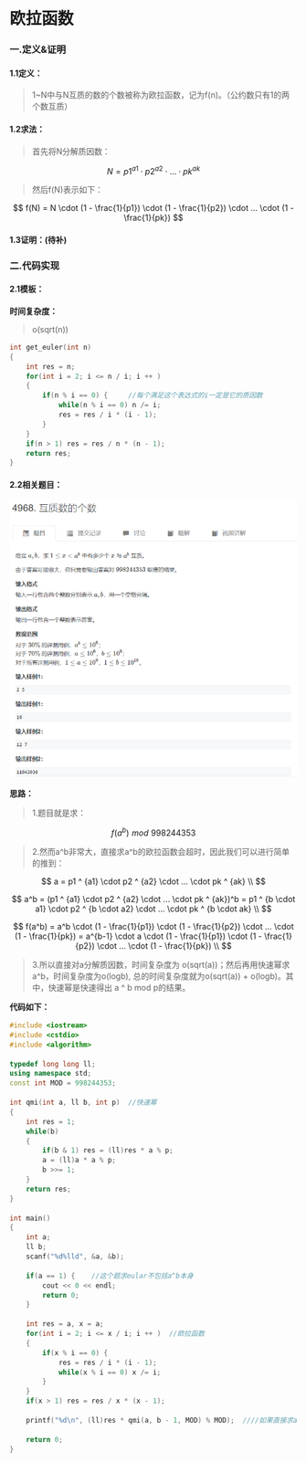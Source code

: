 # 欧拉函数

### 一.定义&证明

#### 1.1**定义：**

> 1~N中与N互质的数的个数被称为欧拉函数，记为f(n)。（公约数只有1的两个数互质）

#### **1.2求法：**

> 首先将N分解质因数：

$$
N = p1 ^ {a1} \cdot p2 ^ {a2} \cdot ... \cdot pk ^ {ak}
$$

> 然后f(N)表示如下：

$$
f(N) = N \cdot (1 - \frac{1}{p1}) \cdot (1 - \frac{1}{p2}) \cdot ... \cdot (1 - \frac{1}{pk})
$$

#### **1.3证明：**(待补)



### 二.代码实现

#### **2.1模板：**

**时间复杂度：** 

> o(sqrt(n))

```c++
int get_euler(int n)
{
    int res = n;
    for(int i = 2; i <= n / i; i ++ )
    {
        if(n % i == 0) {     //每个满足这个表达式的i一定是它的质因数
            while(n % i == 0) n /= i;
            res = res / i * (i - 1); 
        }
    }
    if(n > 1) res = res / n * (n - 1);
    return res;
}
```

#### **2.2相关题目：**

![image-20240110135305566](./../../images/image-20240110135305566.png)

**思路：**

> 1.题目就是求：

$$
f(a^b) \,\, mod \,\, 998244353 
$$

> 2.然而a^b非常大，直接求a^b的欧拉函数会超时，因此我们可以进行简单的推到：

$$
a = p1 ^ {a1} \cdot p2 ^ {a2} \cdot ... \cdot pk ^ {ak}  \\
$$

$$
a^b = (p1 ^ {a1} \cdot p2 ^ {a2} \cdot ... \cdot pk ^ {ak})^b = p1 ^ {b \cdot a1} \cdot p2 ^ {b \cdot a2} \cdot ... \cdot pk ^ {b \cdot ak} \\
$$

$$
f(a^b) = a^b \cdot (1 - \frac{1}{p1}) \cdot (1 - \frac{1}{p2}) \cdot ... \cdot (1 - \frac{1}{pk}) = a^{b-1} \cdot a \cdot (1 - \frac{1}{p1}) \cdot (1 - \frac{1}{p2}) \cdot ... \cdot (1 - \frac{1}{pk}) \\
$$

> 3.所以直接对a分解质因数，时间复杂度为 o(sqrt(a))；然后再用快速幂求a^b，时间复杂度为o(logb), 总的时间复杂度就为o(sqrt(a)) + o(logb)。其中，快速幂是快速得出 a ^ b mod p的结果。

**代码如下：**

```c++
#include <iostream>
#include <cstdio>
#include <algorithm>

typedef long long ll;
using namespace std;
const int MOD = 998244353;

int qmi(int a, ll b, int p)  //快速幂
{
    int res = 1;
    while(b)
    {
        if(b & 1) res = (ll)res * a % p;
        a = (ll)a * a % p;
        b >>= 1;
    }
    return res;
}

int main()
{
    int a;
    ll b;
    scanf("%d%lld", &a, &b);
    
    if(a == 1) {    //这个题求eular不包括a^b本身
        cout << 0 << endl;
        return 0;
    }
    
    int res = a, x = a;
    for(int i = 2; i <= x / i; i ++ )  //欧拉函数
    {
        if(x % i == 0) {
            res = res / i * (i - 1);
            while(x % i == 0) x /= i;
        }
    }
    if(x > 1) res = res / x * (x - 1);
    
    printf("%d\n", (ll)res * qmi(a, b - 1, MOD) % MOD);  ////如果直接求a^b%MOD之后，不一定能整除a的所有质因子，因此保留一个a出来
    
    return 0;
}
```

